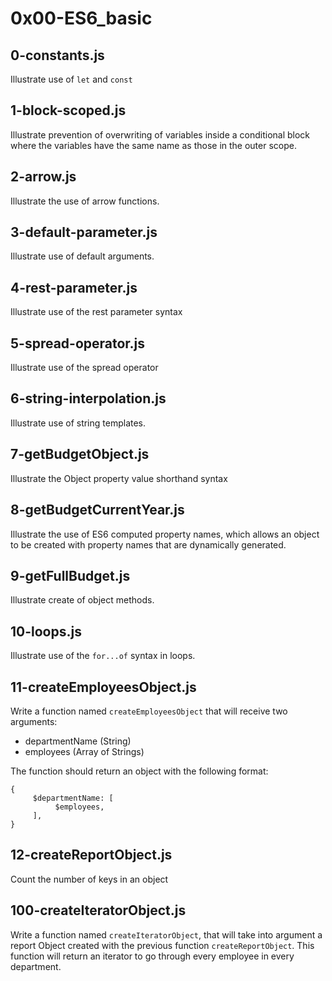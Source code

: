 # 0x00-ES6_basic

## 0-constants.js
Illustrate use of `let` and `const`

## 1-block-scoped.js
Illustrate prevention of overwriting of variables inside a conditional block where the variables have the same name as those in the outer scope.

## 2-arrow.js
Illustrate the use of arrow functions.

## 3-default-parameter.js
Illustrate use of default arguments.

## 4-rest-parameter.js
Illustrate use of the rest parameter syntax

## 5-spread-operator.js
Illustrate use of the spread operator

## 6-string-interpolation.js
Illustrate use of string templates.

## 7-getBudgetObject.js
Illustrate the Object property value shorthand syntax

## 8-getBudgetCurrentYear.js
Illustrate the use of ES6 computed property names, which allows an object to be created
with property names that are dynamically generated.

## 9-getFullBudget.js
Illustrate create of object methods.

## 10-loops.js
Illustrate use of the `for...of` syntax in loops.

## 11-createEmployeesObject.js
Write a function named `createEmployeesObject` that will receive two arguments:
- departmentName (String)
- employees (Array of Strings)

The function should return an object with the following format:
```
{
     $departmentName: [
          $employees,
     ],
}
```

## 12-createReportObject.js
Count the number of keys in an object

## 100-createIteratorObject.js
Write a function named `createIteratorObject`, that will take into argument a report Object created with the previous function `createReportObject`. This function will return an iterator to go through every employee in every department.
